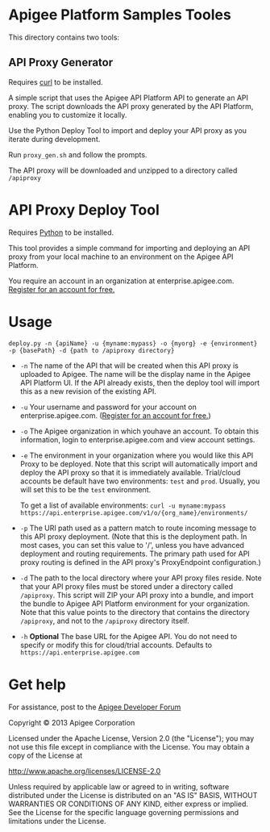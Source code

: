 # Apigee Platform Samples Tooles

This directory contains two tools:

## API Proxy Generator

Requires [curl](http://curl.haxx.se/) to be installed.

A simple script that uses the Apigee API Platform API to generate an API proxy. The 
script downloads the API proxy generated by the API Platform, enabling you 
to customize it locally. 

Use the Python Deploy Tool to import and deploy your API proxy as you iterate
during development.

Run `proxy_gen.sh` and follow the prompts.

The API proxy will be downloaded and unzipped to a directory called `/apiproxy`

# API Proxy Deploy Tool

Requires [Python](http://python.org/getit/) to be installed. 

This tool provides a simple command for importing and deploying an API proxy
from your local machine to an environment on the Apigee API Platform.

You require an account in an organization at enterprise.apigee.com. [Register for an account for free.](https://accounts.apigee.com/accounts/sign_up)

# Usage

    deploy.py -n {apiName} -u {myname:mypass} -o {myorg} -e {environment} -p {basePath} -d {path to /apiproxy directory}

* `-n` The name of the API that will be created when this API proxy is uploaded to Apigee. 
The name will be the display name in the Apigee API Platform UI. If the API already exists,
then the deploy tool will import this as a new revision of the existing API.

* `-u` Your username and password for your account on enterprise.apigee.com. ([Register for an account for free.](https://accounts.apigee.com/accounts/sign_up))

* `-o` The Apigee organization in which youhave an account. To obtain this information, login
to enterprise.apigee.com  and view account settings.

* `-e` The environment in your organization where you would like this API Proxy to be 
deployed. Note that this script will automatically import and deploy the API proxy 
so that it is immediately available.  Trial/cloud accounts be default have two 
environments: `test` and `prod`. Usually, you will set this to be the `test` environment.

    To get a list of available environments: `curl -u myname:mypass https://api.enterprise.apigee.com/v1/o/{org_name}/environments/`

* `-p` The URI path used as a pattern match to route incoming message to this API proxy deployment. 
(Note that this is the deployment path. In most cases, you can set this value to '/', 
unless you have advanced deployment and routing requirements. The primary path used for
API proxy routing is defined in the API proxy's ProxyEndpoint configuration.) 

* `-d` The path to the local directory where your API proxy files reside. Note that your 
API proxy files must be stored under a directory called `/apiproxy`. This script will 
ZIP your API proxy into a bundle, and import the bundle to Apigee API Platform 
environment for your organization. Note that this value points to the directory that 
contains the directory `/apiproxy`, and not to the `/apiproxy` directory itself.

* `-h` **Optional** The base URL for the Apigee API. You do not need to specify or modify this for cloud/trial accounts. Defaults to `https://api.enterprise.apigee.com`

# Get help

For assistance, post to the [Apigee Developer Forum](http://support.apigee.com)

Copyright © 2013 Apigee Corporation

Licensed under the Apache License, Version 2.0 (the "License"); you may 
not use this file except in compliance with the License. You may obtain 
a copy of the License at

http://www.apache.org/licenses/LICENSE-2.0

Unless required by applicable law or agreed to in writing, software
distributed under the License is distributed on an "AS IS" BASIS,
WITHOUT WARRANTIES OR CONDITIONS OF ANY KIND, either express or implied.
See the License for the specific language governing permissions and
limitations under the License.

